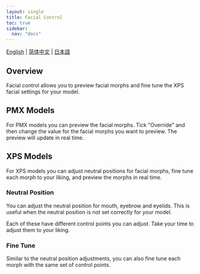 ```yaml
---
layout: single
title: Facial Control
toc: true
sidebar:
  nav: "docs"
---
```


[English](/dancexr/features/facial_control) | [简体中文](/zh/dancexr/features/facial_control) | [日本語](/jp/dancexr/features/facial_control)

## Overview
Facial control allows you to preview facial morphs and fine tune the XPS facial settings for your model. 

## PMX Models
For PMX models you can preview the facial morphs. Tick "Override" and then change the value for the facial morphs you want to preview. The preview will update in real time.

## XPS Models
For XPS models you can adjust neutral positions for facial morphs, fine tune each morph to your liking, and preview the morphs in real time.

### Neutral Position
You can adjust the neutral position for mouth, eyebrow and eyelids. This is useful when the neutral position is not set correctly for your model.

Each of these have different control points you can adjust. Take your time to adjust them to your liking.

### Fine Tune
Similar to the neutral position adjustments, you can also fine tune each morph with the same set of control points. 

